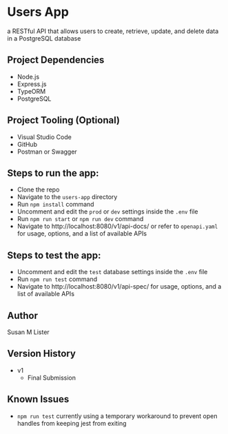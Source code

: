 # Users App

a RESTful API that allows users to create, retrieve, update, and delete data in a PostgreSQL database

## Project Dependencies

* Node.js
* Express.js
* TypeORM
* PostgreSQL

## Project Tooling (Optional)

* Visual Studio Code
* GitHub
* Postman or Swagger

## Steps to run the app:

* Clone the repo
* Navigate to the `users-app` directory
* Run `npm install` command
* Uncomment and edit the `prod` or `dev` settings inside the `.env` file
* Run `npm run start` or `npm run dev` command
* Navigate to http://localhost:8080/v1/api-docs/ or refer to `openapi.yaml` for usage, options, and a list of available APIs

## Steps to test the app:

* Uncomment and edit the `test` database settings inside the `.env` file
* Run `npm run test` command
* Navigate to http://localhost:8080/v1/api-spec/ for usage, options, and a list of available APIs

## Author

Susan M Lister

## Version History

* v1
    * Final Submission

## Known Issues
* `npm run test` currently using a temporary workaround to prevent open handles from keeping jest from exiting
